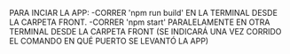 PARA INCIAR LA APP:
-CORRER 'npm run build' EN LA TERMINAL DESDE LA CARPETA FRONT.
-CORRER 'npm start' PARALELAMENTE EN OTRA TERMINAL DESDE LA CARPETA FRONT (SE INDICARÁ UNA VEZ CORRIDO EL COMANDO EN QUÉ PUERTO SE LEVANTÓ LA APP)
